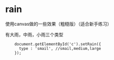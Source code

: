# rain
使用canvas做的一些效果（粗糙版）（适合新手练习）

有大雨，中雨，小雨三个类型

        document.getElementById('c').setRain({
          type : 'smail', //smail,medium,large
        });
